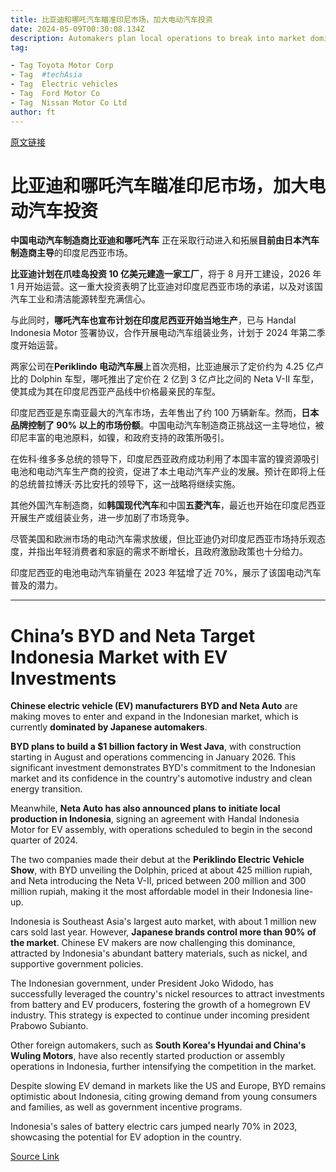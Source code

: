 ```yaml
---
title: 比亚迪和哪吒汽车瞄准印尼市场，加大电动汽车投资
date: 2024-05-09T00:30:08.134Z
description: Automakers plan local operations to break into market dominated by Japanese players
tag: 

- Tag Toyota Motor Corp
- Tag  #techAsia
- Tag  Electric vehicles
- Tag  Ford Motor Co
- Tag  Nissan Motor Co Ltd
author: ft
---
```


[原文链接](https://ft.com/content/ea5985a7-ecc0-41fe-bf7e-6493b1bdec33)

# 比亚迪和哪吒汽车瞄准印尼市场，加大电动汽车投资

**中国电动汽车制造商比亚迪和哪吒汽车** 正在采取行动进入和拓展**目前由日本汽车制造商主导**的印度尼西亚市场。

**比亚迪计划在爪哇岛投资 10 亿美元建造一家工厂**，将于 8 月开工建设，2026 年 1 月开始运营。这一重大投资表明了比亚迪对印度尼西亚市场的承诺，以及对该国汽车工业和清洁能源转型充满信心。

与此同时，**哪吒汽车也宣布计划在印度尼西亚开始当地生产**，已与 Handal Indonesia Motor 签署协议，合作开展电动汽车组装业务，计划于 2024 年第二季度开始运营。

两家公司在**Periklindo 电动汽车展**上首次亮相，比亚迪展示了定价约为 4.25 亿卢比的 Dolphin 车型，哪吒推出了定价在 2 亿到 3 亿卢比之间的 Neta V-II 车型，使其成为其在印度尼西亚产品线中价格最亲民的车型。

印度尼西亚是东南亚最大的汽车市场，去年售出了约 100 万辆新车。然而，**日本品牌控制了 90% 以上的市场份额**。中国电动汽车制造商正挑战这一主导地位，被印尼丰富的电池原料，如镍，和政府支持的政策所吸引。

在佐科·维多多总统的领导下，印度尼西亚政府成功利用了本国丰富的镍资源吸引电池和电动汽车生产商的投资，促进了本土电动汽车产业的发展。预计在即将上任的总统普拉博沃·苏比安托的领导下，这一战略将继续实施。

其他外国汽车制造商，如**韩国现代汽车**和中国**五菱汽车**，最近也开始在印度尼西亚开展生产或组装业务，进一步加剧了市场竞争。

尽管美国和欧洲市场的电动汽车需求放缓，但比亚迪仍对印度尼西亚市场持乐观态度，并指出年轻消费者和家庭的需求不断增长，且政府激励政策也十分给力。

印度尼西亚的电池电动汽车销量在 2023 年猛增了近 70%，展示了该国电动汽车普及的潜力。

---

# China’s BYD and Neta Target Indonesia Market with EV Investments 

**Chinese electric vehicle (EV) manufacturers BYD and Neta Auto** are making moves to enter and expand in the Indonesian market, which is currently **dominated by Japanese automakers**. 

**BYD plans to build a $1 billion factory in West Java**, with construction starting in August and operations commencing in January 2026. This significant investment demonstrates BYD's commitment to the Indonesian market and its confidence in the country's automotive industry and clean energy transition. 

Meanwhile, **Neta Auto has also announced plans to initiate local production in Indonesia**, signing an agreement with Handal Indonesia Motor for EV assembly, with operations scheduled to begin in the second quarter of 2024. 

The two companies made their debut at the **Periklindo Electric Vehicle Show**, with BYD unveiling the Dolphin, priced at about 425 million rupiah, and Neta introducing the Neta V-II, priced between 200 million and 300 million rupiah, making it the most affordable model in their Indonesia line-up. 

Indonesia is Southeast Asia's largest auto market, with about 1 million new cars sold last year. However, **Japanese brands control more than 90% of the market**. Chinese EV makers are now challenging this dominance, attracted by Indonesia's abundant battery materials, such as nickel, and supportive government policies. 

The Indonesian government, under President Joko Widodo, has successfully leveraged the country's nickel resources to attract investments from battery and EV producers, fostering the growth of a homegrown EV industry. This strategy is expected to continue under incoming president Prabowo Subianto. 

Other foreign automakers, such as **South Korea's Hyundai and China's Wuling Motors**, have also recently started production or assembly operations in Indonesia, further intensifying the competition in the market. 

Despite slowing EV demand in markets like the US and Europe, BYD remains optimistic about Indonesia, citing growing demand from young consumers and families, as well as government incentive programs. 

Indonesia's sales of battery electric cars jumped nearly 70% in 2023, showcasing the potential for EV adoption in the country.

[Source Link](https://ft.com/content/ea5985a7-ecc0-41fe-bf7e-6493b1bdec33)

